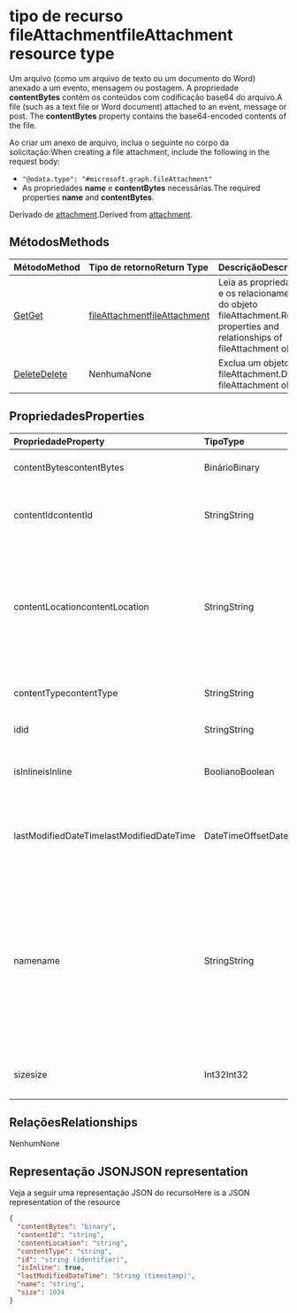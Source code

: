# <a name="fileattachment-resource-type"></a><span data-ttu-id="11596-101">tipo de recurso fileAttachment</span><span class="sxs-lookup"><span data-stu-id="11596-101">fileAttachment resource type</span></span>

<span data-ttu-id="11596-p101">Um arquivo (como um arquivo de texto ou um documento do Word) anexado a um evento, mensagem ou postagem. A propriedade **contentBytes** contém os conteúdos com codificação base64 do arquivo.</span><span class="sxs-lookup"><span data-stu-id="11596-p101">A file (such as a text file or Word document) attached to an event, message or post. The  **contentBytes** property contains the base64-encoded contents of the file.</span></span>  

<span data-ttu-id="11596-104">Ao criar um anexo de arquivo, inclua o seguinte no corpo da solicitação:</span><span class="sxs-lookup"><span data-stu-id="11596-104">When creating a file attachment, include the following in the request body:</span></span>

* `"@odata.type": "#microsoft.graph.fileAttachment"`
* <span data-ttu-id="11596-105">As propriedades **name** e **contentBytes** necessárias.</span><span class="sxs-lookup"><span data-stu-id="11596-105">The required properties **name** and **contentBytes**.</span></span>

<span data-ttu-id="11596-106">Derivado de [attachment](attachment.md).</span><span class="sxs-lookup"><span data-stu-id="11596-106">Derived from [attachment](attachment.md).</span></span>

## <a name="methods"></a><span data-ttu-id="11596-107">Métodos</span><span class="sxs-lookup"><span data-stu-id="11596-107">Methods</span></span>

| <span data-ttu-id="11596-108">Método</span><span class="sxs-lookup"><span data-stu-id="11596-108">Method</span></span>       | <span data-ttu-id="11596-109">Tipo de retorno</span><span class="sxs-lookup"><span data-stu-id="11596-109">Return Type</span></span>  |<span data-ttu-id="11596-110">Descrição</span><span class="sxs-lookup"><span data-stu-id="11596-110">Description</span></span>|
|:---------------|:--------|:----------|
|[<span data-ttu-id="11596-111">Get</span><span class="sxs-lookup"><span data-stu-id="11596-111">Get</span></span>](../api/attachment_get.md) | [<span data-ttu-id="11596-112">fileAttachment</span><span class="sxs-lookup"><span data-stu-id="11596-112">fileAttachment</span></span>](fileattachment.md) |<span data-ttu-id="11596-113">Leia as propriedades e os relacionamentos do objeto fileAttachment.</span><span class="sxs-lookup"><span data-stu-id="11596-113">Read properties and relationships of fileAttachment object.</span></span>|
|[<span data-ttu-id="11596-114">Delete</span><span class="sxs-lookup"><span data-stu-id="11596-114">Delete</span></span>](../api/attachment_delete.md) | <span data-ttu-id="11596-115">Nenhuma</span><span class="sxs-lookup"><span data-stu-id="11596-115">None</span></span> |<span data-ttu-id="11596-116">Exclua um objeto fileAttachment.</span><span class="sxs-lookup"><span data-stu-id="11596-116">Delete fileAttachment object.</span></span> |

## <a name="properties"></a><span data-ttu-id="11596-117">Propriedades</span><span class="sxs-lookup"><span data-stu-id="11596-117">Properties</span></span>
| <span data-ttu-id="11596-118">Propriedade</span><span class="sxs-lookup"><span data-stu-id="11596-118">Property</span></span>     | <span data-ttu-id="11596-119">Tipo</span><span class="sxs-lookup"><span data-stu-id="11596-119">Type</span></span>   |<span data-ttu-id="11596-120">Descrição</span><span class="sxs-lookup"><span data-stu-id="11596-120">Description</span></span>|
|:---------------|:--------|:----------|
|<span data-ttu-id="11596-121">contentBytes</span><span class="sxs-lookup"><span data-stu-id="11596-121">contentBytes</span></span>|<span data-ttu-id="11596-122">Binário</span><span class="sxs-lookup"><span data-stu-id="11596-122">Binary</span></span>|<span data-ttu-id="11596-123">O conteúdo binário do arquivo.</span><span class="sxs-lookup"><span data-stu-id="11596-123">The binary contents of the file.</span></span>|
|<span data-ttu-id="11596-124">contentId</span><span class="sxs-lookup"><span data-stu-id="11596-124">contentId</span></span>|<span data-ttu-id="11596-125">String</span><span class="sxs-lookup"><span data-stu-id="11596-125">String</span></span>|<span data-ttu-id="11596-126">A ID do anexo no repositório do Exchange.</span><span class="sxs-lookup"><span data-stu-id="11596-126">The ID of the attachment in the Exchange store.</span></span>|
|<span data-ttu-id="11596-127">contentLocation</span><span class="sxs-lookup"><span data-stu-id="11596-127">contentLocation</span></span>|<span data-ttu-id="11596-128">String</span><span class="sxs-lookup"><span data-stu-id="11596-128">String</span></span>|<span data-ttu-id="11596-129">O URI (Uniform Resource Identifier) que corresponde ao local do conteúdo do anexo.</span><span class="sxs-lookup"><span data-stu-id="11596-129">The Uniform Resource Identifier (URI) that corresponds to the location of the content of the attachment.</span></span>|
|<span data-ttu-id="11596-130">contentType</span><span class="sxs-lookup"><span data-stu-id="11596-130">contentType</span></span>|<span data-ttu-id="11596-131">String</span><span class="sxs-lookup"><span data-stu-id="11596-131">String</span></span>|<span data-ttu-id="11596-132">O tipo de conteúdo do anexo.</span><span class="sxs-lookup"><span data-stu-id="11596-132">The content type of the attachment.</span></span>|
|<span data-ttu-id="11596-133">id</span><span class="sxs-lookup"><span data-stu-id="11596-133">id</span></span>|<span data-ttu-id="11596-134">String</span><span class="sxs-lookup"><span data-stu-id="11596-134">String</span></span>|<span data-ttu-id="11596-135">A ID do anexo.</span><span class="sxs-lookup"><span data-stu-id="11596-135">The attachment ID.</span></span>|
|<span data-ttu-id="11596-136">isInline</span><span class="sxs-lookup"><span data-stu-id="11596-136">isInline</span></span>|<span data-ttu-id="11596-137">Booliano</span><span class="sxs-lookup"><span data-stu-id="11596-137">Boolean</span></span>|<span data-ttu-id="11596-138">Defina como true se este for um anexo embutido.</span><span class="sxs-lookup"><span data-stu-id="11596-138">Set to true if this is an inline attachment.</span></span>|
|<span data-ttu-id="11596-139">lastModifiedDateTime</span><span class="sxs-lookup"><span data-stu-id="11596-139">lastModifiedDateTime</span></span>|<span data-ttu-id="11596-140">DateTimeOffset</span><span class="sxs-lookup"><span data-stu-id="11596-140">DateTimeOffset</span></span>|<span data-ttu-id="11596-141">Data e hora em que o anexo foi modificado pela última vez.</span><span class="sxs-lookup"><span data-stu-id="11596-141">The date and time when the attachment was last modified.</span></span>|
|<span data-ttu-id="11596-142">name</span><span class="sxs-lookup"><span data-stu-id="11596-142">name</span></span>|<span data-ttu-id="11596-143">String</span><span class="sxs-lookup"><span data-stu-id="11596-143">String</span></span>|<span data-ttu-id="11596-144">O nome que representa o texto que é exibido abaixo do ícone que representa o anexo inserido. Não precisa ser o nome de arquivo real.</span><span class="sxs-lookup"><span data-stu-id="11596-144">The name representing the text that is displayed below the icon representing the embedded attachment.This does not need to be the actual file name.</span></span>|
|<span data-ttu-id="11596-145">size</span><span class="sxs-lookup"><span data-stu-id="11596-145">size</span></span>|<span data-ttu-id="11596-146">Int32</span><span class="sxs-lookup"><span data-stu-id="11596-146">Int32</span></span>|<span data-ttu-id="11596-147">O tamanho do anexo em bytes.</span><span class="sxs-lookup"><span data-stu-id="11596-147">The size in bytes of the attachment.</span></span>|

## <a name="relationships"></a><span data-ttu-id="11596-148">Relações</span><span class="sxs-lookup"><span data-stu-id="11596-148">Relationships</span></span>
<span data-ttu-id="11596-149">Nenhum</span><span class="sxs-lookup"><span data-stu-id="11596-149">None</span></span>


## <a name="json-representation"></a><span data-ttu-id="11596-150">Representação JSON</span><span class="sxs-lookup"><span data-stu-id="11596-150">JSON representation</span></span>

<span data-ttu-id="11596-151">Veja a seguir uma representação JSON do recurso</span><span class="sxs-lookup"><span data-stu-id="11596-151">Here is a JSON representation of the resource</span></span>

<!-- {
  "blockType": "resource",
  "optionalProperties": [

  ],
  "@odata.type": "microsoft.graph.fileAttachment"
}-->

```json
{
  "contentBytes": "binary",
  "contentId": "string",
  "contentLocation": "string",
  "contentType": "string",
  "id": "string (identifier)",
  "isInline": true,
  "lastModifiedDateTime": "String (timestamp)",
  "name": "string",
  "size": 1024
}

```

<!-- uuid: 8fcb5dbc-d5aa-4681-8e31-b001d5168d79
2015-10-25 14:57:30 UTC -->
<!-- {
  "type": "#page.annotation",
  "description": "fileAttachment resource",
  "keywords": "",
  "section": "documentation",
  "tocPath": ""
}-->
